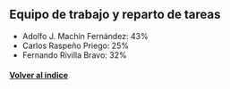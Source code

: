 ## Equipo de trabajo y reparto de tareas

* Adolfo J. Machín Fernández: 43%
* Carlos Raspeño Priego: 25%
* Fernando Rivilla Bravo: 32%

#### [Volver al indice](README.md)  
